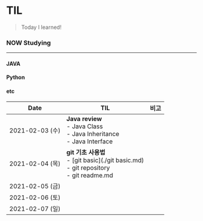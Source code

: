 # TIL

> Today I learned!



### NOW Studying

---

#### JAVA

#### Python

#### etc



| Date            | TIL                                                          | 비고 |
| --------------- | ------------------------------------------------------------ | ---- |
| 2021-02-03 (수) | **Java review**<br/>    - Java Class <br/>    - Java Inheritance <br/>    - Java Interface |      |
| 2021-02-04 (목) | **git 기초 사용법**<br/>    - [git basic](./git basic.md)<br/>    - git repository<br/>    - git readme.md |      |
| 2021-02-05 (금) |                                                              |      |
| 2021-02-06 (토) |                                                              |      |
| 2021-02-07 (일) |                                                              |      |



